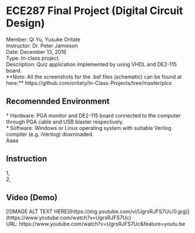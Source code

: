 <h1>ECE287 Final Project (Digital Circuit Design)</h1>
Member: Qi Yu, Yusuke Oritate<br/>
Instructor: Dr. Peter Jamieson<br/>
Date: December 13, 2016<br/>
Type: In-class project. <br/>
Description: Quiz application implemented by using VHDL and DE2-115 board.<br/>
**Note: All the screenshots for the .bsf files (schematic) can be found at here:** https://github.com/oritaty/In-Class-Projects/tree/master/pics<br/>
<h2>Recomennded Environment</h2>
* Hardware: PGA monitor and DE2-115 board connected to the computer through PGA cable and USB blaster respectively.<br/>
* Software: Windows or Linux operating system with suitable Verilog compiler (e.g. iVerilog) downloaded.<br/>
Aaaa<br/>
<h2>Instruction</h2>
1, <br/>
2, <br/>
<h2>Video (Demo)</h2>
[![IMAGE ALT TEXT HERE](https://img.youtube.com/vi/UgrsRJFS7Uc/0.jpg)](https://www.youtube.com/watch?v=UgrsRJFS7Uc)<br/>
URL: https://www.youtube.com/watch?v=UgrsRJFS7Uc&feature=youtu.be<br/>
